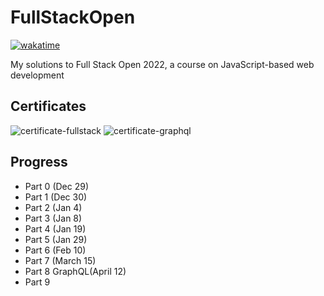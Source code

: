 # FullStackOpen

[![wakatime](https://wakatime.com/badge/user/2e05c44e-9e20-41d5-9b3b-28547069bb23/project/62ee2ef3-2df6-4927-ba80-a090356954a4.svg)](https://wakatime.com/badge/user/2e05c44e-9e20-41d5-9b3b-28547069bb23/project/62ee2ef3-2df6-4927-ba80-a090356954a4)

My solutions to Full Stack Open 2022, a course on JavaScript-based web development

## Certificates
![certificate-fullstack](https://user-images.githubusercontent.com/44486576/229929290-9ff381f1-5395-4ce2-bfe2-3c7f0bc59af8.png)
![certificate-graphql](https://user-images.githubusercontent.com/44486576/231545868-dd23a996-eba3-4d2c-9b5a-4bad8e2d22d9.png)

## Progress
- Part 0 (Dec 29) <br>
- Part 1 (Dec 30) <br>
- Part 2 (Jan 4) <br>
- Part 3 (Jan 8) <br>
- Part 4 (Jan 19) <br>
- Part 5 (Jan 29) <br>
- Part 6 (Feb 10) <br>
- Part 7 (March 15) <br>
- Part 8 GraphQL(April 12) <br>
- Part 9
